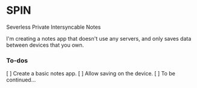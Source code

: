 # SPIN
Severless Private Intersyncable Notes

I'm creating a notes app that doesn't use any servers, and only saves data between devices that you own.

### To-dos
[ ] Create a basic notes app.
[ ] Allow saving on the device.
[ ] To be continued...

